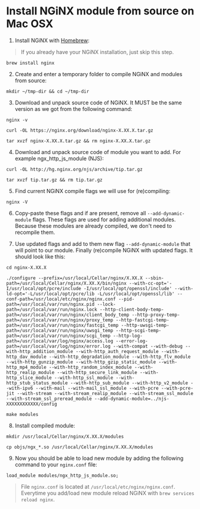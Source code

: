 # Install NGiNX module from source on Mac OSX

1. Install NGiNX with [Homebrew](https://brew.sh):
> If you already have your NGiNX installation, just skip this step.
```
brew install nginx
```

2. Create and enter a temporary folder to compile NGiNX and modules from source:
```
mkdir ~/tmp-dir && cd ~/tmp-dir
```

3. Download and unpack source code of NGiNX. It MUST be the same version as we got from the following command:
```
nginx -v
```
```
curl -OL https://nginx.org/download/nginx-X.XX.X.tar.gz
```
```
tar xvzf nginx-X.XX.X.tar.gz && rm nginx-X.XX.X.tar.gz
```

4. Download and unpack source code of module you want to add. For example
ngx_http_js_module (NJS):
```
curl -OL http://hg.nginx.org/njs/archive/tip.tar.gz
```
```
tar xvzf tip.tar.gz && rm tip.tar.gz
```

5. Find current NGiNX compile flags we will use for (re)compiling:
```
nginx -V
```

6. Copy-paste these flags and if are present, remove all `--add-dynamic-module` flags. These flags are used for adding additional modules. Because these modules are already compiled, we don't need to recompile them.

7. Use updated flags and add to them new flag `--add-dynamic-module` that will point to our module. Finally (re)compile NGiNX with updated flags. It should look like this:
```
cd nginx-X.XX.X
```
```
./configure --prefix=/usr/local/Cellar/nginx/X.XX.X --sbin-path=/usr/local/Cellar/nginx/X.XX.X/bin/nginx --with-cc-opt='-I/usr/local/opt/pcre/include -I/usr/local/opt/openssl/include' --with-ld-opt='-L/usr/local/opt/pcre/lib -L/usr/local/opt/openssl/lib' --conf-path=/usr/local/etc/nginx/nginx.conf --pid-path=/usr/local/var/run/nginx.pid --lock-path=/usr/local/var/run/nginx.lock --http-client-body-temp-path=/usr/local/var/run/nginx/client_body_temp --http-proxy-temp-path=/usr/local/var/run/nginx/proxy_temp --http-fastcgi-temp-path=/usr/local/var/run/nginx/fastcgi_temp --http-uwsgi-temp-path=/usr/local/var/run/nginx/uwsgi_temp --http-scgi-temp-path=/usr/local/var/run/nginx/scgi_temp --http-log-path=/usr/local/var/log/nginx/access.log --error-log-path=/usr/local/var/log/nginx/error.log --with-compat --with-debug --with-http_addition_module --with-http_auth_request_module --with-http_dav_module --with-http_degradation_module --with-http_flv_module --with-http_gunzip_module --with-http_gzip_static_module --with-http_mp4_module --with-http_random_index_module --with-http_realip_module --with-http_secure_link_module --with-http_slice_module --with-http_ssl_module --with-http_stub_status_module --with-http_sub_module --with-http_v2_module --with-ipv6 --with-mail --with-mail_ssl_module --with-pcre --with-pcre-jit --with-stream --with-stream_realip_module --with-stream_ssl_module --with-stream_ssl_preread_module --add-dynamic-module=../njs-XXXXXXXXXXXX/config
```
```
make modules
```

8. Install compiled module:
```
mkdir /usr/local/Cellar/nginx/X.XX.X/modules
```
```
cp objs/ngx_*.so /usr/local/Cellar/nginx/X.XX.X/modules
```

9. Now you should be able to load new module by adding the following command to your `nginx.conf` file:
```
load_module modules/ngx_http_js_module.so;
```
> File `nginx.conf` is located at `/usr/local/etc/nginx/nginx.conf`. Everytime you add/load new module reload NGiNX with `brew services reload nginx`.


